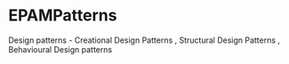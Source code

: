 # EPAMPatterns
Design patterns - Creational Design Patterns , Structural Design Patterns , Behavioural Design patterns
